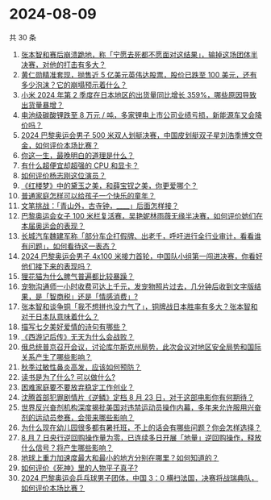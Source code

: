 # 2024-08-09

共 30 条

<!-- BEGIN ZHIHUVIDEO -->
<!-- 最后更新时间 Fri Aug 09 2024 00:04:02 GMT+0800 (China Standard Time) -->
1. [张本智和赛后崩溃跪地，称「宁愿去死都不愿面对这结果」，输掉这场团体半决赛，对他的打击有多大？](https://www.zhihu.com/question/663731384)
1. [黄仁勋精准套现，抛售近 5 亿美元英伟达股票，股价已跌至 100 美元，还有多少泡沫？它的崩塌预示着什么？](https://www.zhihu.com/question/663585183)
1. [小米 2024 年第 2 季度在日本地区的出货量同比增长 359%，哪些原因导致出货量暴增？](https://www.zhihu.com/question/663681512)
1. [电池级碳酸锂跌至 8 万元 / 吨，多家锂电上市公司业绩亏损，新能源车又会降价吗？](https://www.zhihu.com/question/663760708)
1. [2024 巴黎奥运会男子 500 米双人划艇决赛，中国皮划艇双子星刘浩季博文夺金，如何评价本场比赛？](https://www.zhihu.com/question/663778769)
1. [你这一生，最晚明白的道理是什么？](https://www.zhihu.com/question/661028667)
1. [有什么超便宜却超强的 CPU 和显卡？](https://www.zhihu.com/question/423337967)
1. [如何评价杨志刚这位演员？](https://www.zhihu.com/question/265578832)
1. [《红楼梦》中的黛玉之美，和薛宝钗之美，你更爱哪个？](https://www.zhihu.com/question/662959943)
1. [普通家庭怎样可以给孩子一个快乐的童年？](https://www.zhihu.com/question/663330666)
1. [文笔挑战：「青山外，古寺钟，____」后面怎样接？](https://www.zhihu.com/question/661455371)
1. [巴黎奥运会女子 100 米栏复活赛，吴艳妮林雨薇无缘半决赛，如何评价她们在本届奥运会的表现？](https://www.zhihu.com/question/663687775)
1. [长城汽车魏建军称「部分车企打假牌、出老千，呼吁进行全行业审计，看看谁有问题」，如何看待这一表态？](https://www.zhihu.com/question/663743043)
1. [2024 巴黎奥运会男子 4x100 米接力首轮，中国队小组第一闯进决赛，你看好他们接下来的表现吗？](https://www.zhihu.com/question/663765288)
1. [狸花猫为什么脾气普遍都比较暴躁？](https://www.zhihu.com/question/662517931)
1. [宠物沟通师一小时收费可达上千元，发宠物照片过去，几分钟后收到文字版结果，是「智商税」还是「情感消费」?](https://www.zhihu.com/question/661503581)
1. [张本智和谈争铜「我不想拼也没力气了」，铜牌战日本胜率有多大？张本智和对于日本队意味着什么？](https://www.zhihu.com/question/663745700)
1. [描写七夕美好爱情的诗句有哪些？](https://www.zhihu.com/question/663755512)
1. [《西游记后传》无天为什么会战败？](https://www.zhihu.com/question/531845737)
1. [俄总统普京召开会议，讨论库尔斯克州局势，此次会议对地区安全局势和国际关系产生了哪些影响？](https://www.zhihu.com/question/663710078)
1. [秋季过敏性鼻炎高发，应该如何预防？](https://www.zhihu.com/question/663663782)
1. [读书是为了什么? 可以做什么?](https://www.zhihu.com/question/663684759)
1. [困难家庭要不要放弃稳定工作创业？](https://www.zhihu.com/question/663534773)
1. [沈腾首部犯罪剧情片《逆鳞》定档 8 月 23 日，对于这部电影你有何期待？](https://www.zhihu.com/question/663671825)
1. [世界反兴奋剂机构深度揭批美国对违禁运动员操作内幕，多年来允许服用兴奋剂的运动员参赛，会带来哪些影响？](https://www.zhihu.com/question/663756355)
1. [为什么现在幼儿园很多都有暑托班，不上的话会有哪些问题？你会怎样选择？](https://www.zhihu.com/question/663031084)
1. [8 月 7 日央行逆回购操作量为零，已连续多日开展「地量」逆回购操作，释放什么信号？将产生哪些影响？](https://www.zhihu.com/question/663659823)
1. [地球上重力加速度最大和最小的地方分别在哪里？如何知道的？](https://www.zhihu.com/question/657784834)
1. [如何评价《死神》里的人物平子真子?
](https://www.zhihu.com/question/398885182)
1. [2024 巴黎奥运会乒乓球男子团体，中国 3：0 横扫法国，决赛将战瑞典队，如何评价本场比赛？](https://www.zhihu.com/question/663764063)
<!-- END ZHIHUVIDEO -->
